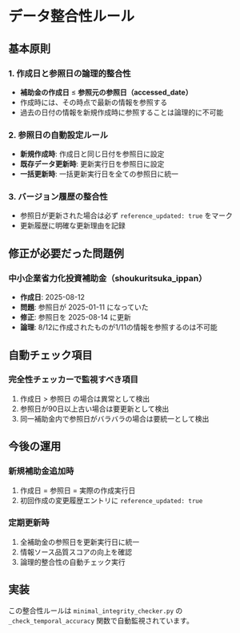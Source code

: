 # データ整合性ルール

## 基本原則

### 1. 作成日と参照日の論理的整合性
- **補助金の作成日** ≤ **参照元の参照日（accessed_date）**
- 作成時には、その時点で最新の情報を参照する
- 過去の日付の情報を新規作成時に参照することは論理的に不可能

### 2. 参照日の自動設定ルール
- **新規作成時**: 作成日と同じ日付を参照日に設定
- **既存データ更新時**: 更新実行日を参照日に設定
- **一括更新時**: 一括更新実行日を全ての参照日に統一

### 3. バージョン履歴の整合性
- 参照日が更新された場合は必ず `reference_updated: true` をマーク
- 更新履歴に明確な更新理由を記録

## 修正が必要だった問題例

### 中小企業省力化投資補助金（shoukuritsuka_ippan）
- **作成日**: 2025-08-12
- **問題**: 参照日が 2025-01-11 になっていた
- **修正**: 参照日を 2025-08-14 に更新
- **論理**: 8/12に作成されたものが1/11の情報を参照するのは不可能

## 自動チェック項目

### 完全性チェッカーで監視すべき項目
1. 作成日 > 参照日 の場合は異常として検出
2. 参照日が90日以上古い場合は要更新として検出
3. 同一補助金内で参照日がバラバラの場合は要統一として検出

## 今後の運用

### 新規補助金追加時
1. 作成日 = 参照日 = 実際の作成実行日
2. 初回作成の変更履歴エントリに `reference_updated: true`

### 定期更新時
1. 全補助金の参照日を更新実行日に統一
2. 情報ソース品質スコアの向上を確認
3. 論理的整合性の自動チェック実行

## 実装

この整合性ルールは `minimal_integrity_checker.py` の `_check_temporal_accuracy` 関数で自動監視されています。